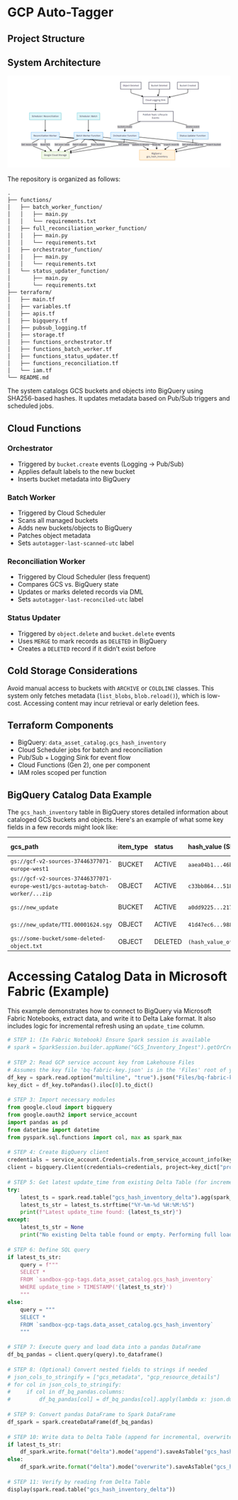# GCP Auto-Tagger

## Project Structure

## System Architecture

![System Overview](https://github.com/bredeespelid/gcp_autotagger/blob/main/info/info.png?raw=true)

The repository is organized as follows:

```text
.
├── functions/
│   ├── batch_worker_function/
│   │   ├── main.py
│   │   └── requirements.txt
│   ├── full_reconciliation_worker_function/
│   │   ├── main.py
│   │   └── requirements.txt
│   ├── orchestrator_function/
│   │   ├── main.py
│   │   └── requirements.txt
│   └── status_updater_function/
│       ├── main.py
│       └── requirements.txt
├── terraform/
│   ├── main.tf
│   ├── variables.tf
│   ├── apis.tf
│   ├── bigquery.tf
│   ├── pubsub_logging.tf
│   ├── storage.tf
│   ├── functions_orchestrator.tf
│   ├── functions_batch_worker.tf
│   ├── functions_status_updater.tf
│   ├── functions_reconciliation.tf
│   └── iam.tf
└── README.md

```


The system catalogs GCS buckets and objects into BigQuery using SHA256-based hashes. It updates metadata based on Pub/Sub triggers and scheduled jobs.

## Cloud Functions

### Orchestrator
- Triggered by `bucket.create` events (Logging → Pub/Sub)
- Applies default labels to the new bucket
- Inserts bucket metadata into BigQuery

### Batch Worker
- Triggered by Cloud Scheduler
- Scans all managed buckets
- Adds new buckets/objects to BigQuery
- Patches object metadata
- Sets `autotagger-last-scanned-utc` label

### Reconciliation Worker
- Triggered by Cloud Scheduler (less frequent)
- Compares GCS vs. BigQuery state
- Updates or marks deleted records via DML
- Sets `autotagger-last-reconciled-utc` label

### Status Updater
- Triggered by `object.delete` and `bucket.delete` events
- Uses `MERGE` to mark records as `DELETED` in BigQuery
- Creates a `DELETED` record if it didn’t exist before

## Cold Storage Considerations

Avoid manual access to buckets with `ARCHIVE` or `COLDLINE` classes. This system only fetches metadata (`list_blobs`, `blob.reload()`), which is low-cost. Accessing content may incur retrieval or early deletion fees.

## Terraform Components

- BigQuery: `data_asset_catalog.gcs_hash_inventory`
- Cloud Scheduler jobs for batch and reconciliation
- Pub/Sub + Logging Sink for event flow
- Cloud Functions (Gen 2), one per component
- IAM roles scoped per function
## BigQuery Catalog Data Example

The `gcs_hash_inventory` table in BigQuery stores detailed information about cataloged GCS buckets and objects. Here's an example of what some key fields in a few records might look like:

| gcs_path                                                                    | item_type | status | hash_value (SHA256)                                       | file_format | file_size_bytes | time_created_utc          | last_updated_utc          | gcs_metadata (JSON snippet)                      | gcp_resource_details (JSON snippet)              |
| :-------------------------------------------------------------------------- | :-------- | :----- | :-------------------------------------------------------- | :---------- | :-------------- | :------------------------ | :------------------------ | :----------------------------------------------- | :----------------------------------------------- |
| `gs://gcf-v2-sources-37446377071-europe-west1`                               | BUCKET    | ACTIVE | `aaea04b1...46b44c28`                                     | `null`      | `null`          | `2025-06-18 13:18:26 UTC` | `2025-06-19 12:55:01 UTC` | `null`                                           | `{"labels":{"autotagger-managed":"true", ...}}`  |
| `gs://gcf-v2-sources-37446377071-europe-west1/gcs-autotag-batch-worker/...zip` | OBJECT    | ACTIVE | `c33bb864...518c2471fd`                                     | `.zip`      | `5136`          | `2025-06-19 12:53:37 UTC` | `2025-06-19 12:55:01 UTC` | `{"autometadata_by_batch_worker_utc": ...}`       | `{"generation":1750337617198906, "crc32c...}`    |
| `gs://new_update`                                                           | BUCKET    | ACTIVE | `a0dd9225...2178a67f`                                     | `null`      | `null`          | `2025-06-19 11:38:02 UTC` | `2025-06-19 12:55:01 UTC` | `null`                                           | `{"labels":{"managed-by":"gcs-autotagger", ...}}`|
| `gs://new_update/TTI.00001624.sgy`                                          | OBJECT    | ACTIVE | `41d47ec6...988b554d74`                                     | `.sgy`      | `2256760`       | `2025-06-19 12:13:37 UTC` | `2025-06-19 12:55:01 UTC` | `{"data-source":"gcs-autotagger-upload", ...}`   | `{"md5_hash_gcs":"+JLqLId1IuNz...", ...}`       |
| `gs://some-bucket/some-deleted-object.txt`                                  | OBJECT    | DELETED| `(hash_value_of_deleted_object)`                          | `.txt`      | `(size_before_delete)`| `(creation_time)`         | `(deletion_scan_time)`    | `(metadata_before_delete_or_null)`             | `(details_before_delete_or_null)`              |

# Accessing Catalog Data in Microsoft Fabric (Example)

This example demonstrates how to connect to BigQuery via Microsoft Fabric Notebooks, extract data, and write it to Delta Lake format. It also includes logic for incremental refresh using an `update_time` column.

```python
# STEP 1: (In Fabric Notebook) Ensure Spark session is available
# spark = SparkSession.builder.appName("GCS_Inventory_Ingest").getOrCreate()  # Usually pre-configured

# STEP 2: Read GCP service account key from Lakehouse Files
# Assumes the key file 'bq-fabric-key.json' is in the 'Files' root of your Lakehouse
df_key = spark.read.option("multiline", "true").json("Files/bq-fabric-key.json")
key_dict = df_key.toPandas().iloc[0].to_dict()

# STEP 3: Import necessary modules
from google.cloud import bigquery
from google.oauth2 import service_account
import pandas as pd
from datetime import datetime
from pyspark.sql.functions import col, max as spark_max

# STEP 4: Create BigQuery client
credentials = service_account.Credentials.from_service_account_info(key_dict)
client = bigquery.Client(credentials=credentials, project=key_dict["project_id"])

# STEP 5: Get latest update_time from existing Delta Table (for incremental logic)
try:
    latest_ts = spark.read.table("gcs_hash_inventory_delta").agg(spark_max("update_time")).collect()[0][0]
    latest_ts_str = latest_ts.strftime("%Y-%m-%d %H:%M:%S")
    print(f"Latest update_time found: {latest_ts_str}")
except:
    latest_ts_str = None
    print("No existing Delta table found or empty. Performing full load.")

# STEP 6: Define SQL query
if latest_ts_str:
    query = f"""
    SELECT *
    FROM `sandbox-gcp-tags.data_asset_catalog.gcs_hash_inventory`
    WHERE update_time > TIMESTAMP('{latest_ts_str}')
    """
else:
    query = """
    SELECT *
    FROM `sandbox-gcp-tags.data_asset_catalog.gcs_hash_inventory`
    """

# STEP 7: Execute query and load data into a pandas DataFrame
df_bq_pandas = client.query(query).to_dataframe()

# STEP 8: (Optional) Convert nested fields to strings if needed
# json_cols_to_stringify = ["gcs_metadata", "gcp_resource_details"]
# for col in json_cols_to_stringify:
#     if col in df_bq_pandas.columns:
#         df_bq_pandas[col] = df_bq_pandas[col].apply(lambda x: json.dumps(x) if x is not None else None)

# STEP 9: Convert pandas DataFrame to Spark DataFrame
df_spark = spark.createDataFrame(df_bq_pandas)

# STEP 10: Write data to Delta Table (append for incremental, overwrite for full load)
if latest_ts_str:
    df_spark.write.format("delta").mode("append").saveAsTable("gcs_hash_inventory_delta")
else:
    df_spark.write.format("delta").mode("overwrite").saveAsTable("gcs_hash_inventory_delta")

# STEP 11: Verify by reading from Delta Table
display(spark.read.table("gcs_hash_inventory_delta"))
```
